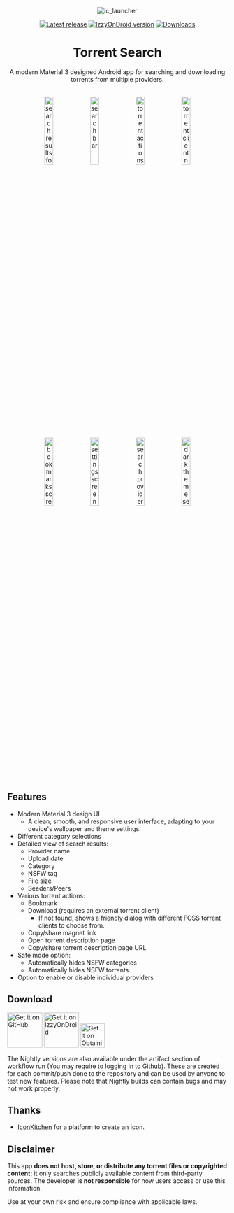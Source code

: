 <div align="center">

![ic_launcher](https://github.com/prajwalch/TorrentSearch/blob/main/fastlane/metadata/android/en-US/images/icon.png)

[![Latest release](https://img.shields.io/github/v/release/prajwalch/TorrentSearch?style=for-the-badge)](https://github.com/prajwalch/TorrentSearch/releases)
[![IzzyOnDroid version](https://img.shields.io/endpoint?url=https://apt.izzysoft.de/fdroid/api/v1/shield/com.prajwalch.torrentsearch&style=for-the-badge)](https://apt.izzysoft.de/fdroid/index/apk/com.prajwalch.torrentsearch)
[![Downloads](https://img.shields.io/github/downloads/prajwalch/TorrentSearch/total?style=for-the-badge)](https://github.com/prajwalch/TorrentSearch/releases)

# Torrent Search

A modern Material 3 designed Android app for searching and downloading torrents from multiple providers.

<br>
<img width="20%" src="https://github.com/prajwalch/TorrentSearch/blob/main/fastlane/metadata/android/en-US/images/phoneScreenshots/screenshot_1.jpg" alt="search results for all category">
<img width="20%" src="https://github.com/prajwalch/TorrentSearch/blob/main/fastlane/metadata/android/en-US/images/phoneScreenshots/screenshot_2.jpg" alt="search bar">  	
<img width="20%" src="https://github.com/prajwalch/TorrentSearch/blob/main/fastlane/metadata/android/en-US/images/phoneScreenshots/screenshot_3.jpg" alt="torrent actions">  	
<img width="20%" src="https://github.com/prajwalch/TorrentSearch/blob/main/fastlane/metadata/android/en-US/images/phoneScreenshots/screenshot_4.jpg" alt="torrent client not found dialog">  	
<br/>
<img width="20%" src="https://github.com/prajwalch/TorrentSearch/blob/main/fastlane/metadata/android/en-US/images/phoneScreenshots/screenshot_5.jpg" alt="bookmarks screen">
<img width="20%" src="https://github.com/prajwalch/TorrentSearch/blob/main/fastlane/metadata/android/en-US/images/phoneScreenshots/screenshot_6.jpg" alt="settings screen">  	
<img width="20%" src="https://github.com/prajwalch/TorrentSearch/blob/main/fastlane/metadata/android/en-US/images/phoneScreenshots/screenshot_7.jpg" alt="search providers setting">  	
<img width="20%" src="https://github.com/prajwalch/TorrentSearch/blob/main/fastlane/metadata/android/en-US/images/phoneScreenshots/screenshot_8.jpg" alt="dark theme setting">  	
</div>

## Features

- Modern Material 3 design UI
    - A clean, smooth, and responsive user interface, adapting to your device's wallpaper and theme
      settings.
- Different category selections
- Detailed view of search results:
    - Provider name
    - Upload date
    - Category
    - NSFW tag
    - File size
    - Seeders/Peers
- Various torrent actions:
    - Bookmark
    - Download (requires an external torrent client)
        - If not found, shows a friendly dialog with different FOSS torrent clients to choose from.
    - Copy/share magnet link
    - Open torrent description page
    - Copy/share torrent description page URL
- Safe mode option:
    - Automatically hides NSFW categories
    - Automatically hides NSFW torrents
- Option to enable or disable individual providers

## Download

[<img src="https://github.com/machiav3lli/oandbackupx/blob/034b226cea5c1b30eb4f6a6f313e4dadcbb0ece4/badge_github.png" alt="Get it on GitHub" height="80">](https://github.com/prajwalch/TorrentSearch/releases/latest/)
[<img src="https://gitlab.com/IzzyOnDroid/repo/-/raw/master/assets/IzzyOnDroid.png" height="80" alt="Get it on IzzyOnDroid">](https://apt.izzysoft.de/fdroid/index/apk/com.prajwalch.torrentsearch)
[<img src="https://github.com/ImranR98/Obtainium/blob/main/assets/graphics/badge_obtainium.png" alt="Get it on Obtainium" height="55">](https://apps.obtainium.imranr.dev/redirect?r=obtainium://add/https://github.com/prajwalch/TorrentSearch/)

The Nightly versions are also available under the artifact section of workflow run (You may require
to logging in to Github). These are created for
each commit/push done to the repository and can be used by anyone to test new features. Please note
that Nightly builds can contain bugs and may not work properly.

## Thanks

- [IconKitchen](https://icon.kitchen/) for a platform to create an icon.

## Disclaimer

This app **does not host, store, or distribute any torrent files or copyrighted content**; it only
searches publicly available content from third-party sources.
The developer **is not responsible** for how users access or use this information.

Use at your own risk and ensure compliance with applicable laws.
